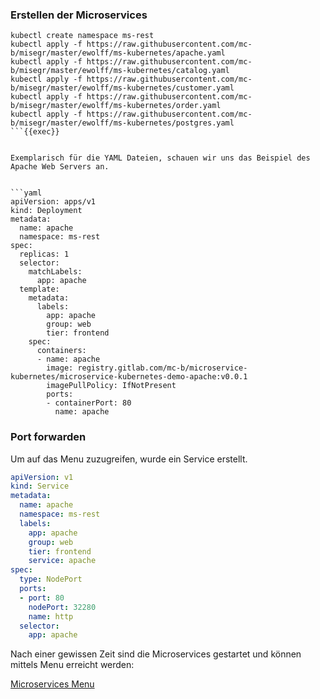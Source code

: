 ### Erstellen der Microservices

```plain
kubectl create namespace ms-rest
kubectl apply -f https://raw.githubusercontent.com/mc-b/misegr/master/ewolff/ms-kubernetes/apache.yaml
kubectl apply -f https://raw.githubusercontent.com/mc-b/misegr/master/ewolff/ms-kubernetes/catalog.yaml
kubectl apply -f https://raw.githubusercontent.com/mc-b/misegr/master/ewolff/ms-kubernetes/customer.yaml
kubectl apply -f https://raw.githubusercontent.com/mc-b/misegr/master/ewolff/ms-kubernetes/order.yaml
kubectl apply -f https://raw.githubusercontent.com/mc-b/misegr/master/ewolff/ms-kubernetes/postgres.yaml
```{{exec}}


Exemplarisch für die YAML Dateien, schauen wir uns das Beispiel des Apache Web Servers an.


```yaml
apiVersion: apps/v1
kind: Deployment
metadata:
  name: apache
  namespace: ms-rest  
spec:
  replicas: 1
  selector:
    matchLabels:
      app: apache
  template:
    metadata:
      labels:
        app: apache
        group: web
        tier: frontend
    spec:
      containers:
      - name: apache
        image: registry.gitlab.com/mc-b/microservice-kubernetes/microservice-kubernetes-demo-apache:v0.0.1
        imagePullPolicy: IfNotPresent          
        ports:
        - containerPort: 80
          name: apache
```

### Port forwarden

Um auf das Menu zuzugreifen, wurde ein Service erstellt.

```yaml
apiVersion: v1
kind: Service
metadata:
  name: apache
  namespace: ms-rest  
  labels:
    app: apache
    group: web
    tier: frontend
    service: apache
spec:
  type: NodePort
  ports:
  - port: 80
    nodePort: 32280
    name: http
  selector:
    app: apache
```

Nach einer gewissen Zeit sind die Microservices gestartet und können mittels Menu erreicht werden:

[Microservices Menu]({{TRAFFIC_HOST1_32280}})

